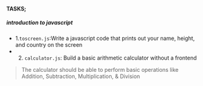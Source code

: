 #### TASKS; 
##### introduction to javascript
* 1.`toscreen.js`:Write a javascript code that prints out your name, height, and country on the screen
* 2. `calculator.js`: Build a basic arithmetic calculator without a frontend
> The calculator should be able to perform basic operations like Addition, Subtraction, Multiplication, & Division
